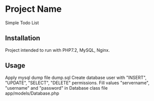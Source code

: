 # Project Name

Simple Todo List

## Installation

Project intended to run with PHP7.2, MySQL, Nginx.

## Usage

Apply mysql dump file dump.sql
Create database user with "INSERT", "UPDATE", "SELECT", "DELETE" permissions.
Fill values "servername", "username" and "password" in Database class file app/models/Database.php

